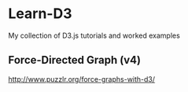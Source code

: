 # Learn-D3
My collection of D3.js tutorials and worked examples

## Force-Directed Graph (v4)
http://www.puzzlr.org/force-graphs-with-d3/
